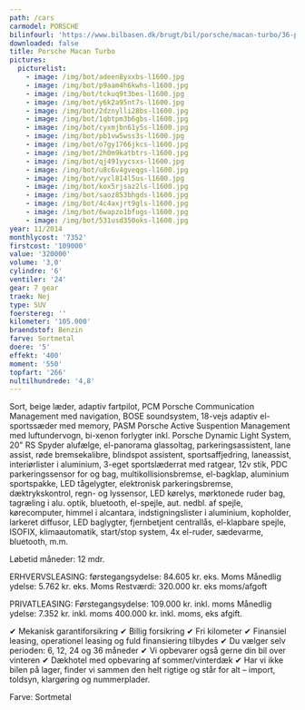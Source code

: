 ```yaml
---
path: /cars
carmodel: PORSCHE
bilinfourl: 'https://www.bilbasen.dk/brugt/bil/porsche/macan-turbo/36-pdk-5d/4175001'
downloaded: false
title: Porsche Macan Turbo
pictures:
  picturelist:
    - image: /img/bot/adeen8yxxbs-l1600.jpg
    - image: /img/bot/p9aam4h6kwhs-l1600.jpg
    - image: /img/bot/tckuq9t3bes-l1600.jpg
    - image: /img/bot/y6k2a95nt7s-l1600.jpg
    - image: /img/bot/2dznylli28bs-l1600.jpg
    - image: /img/bot/1qbtpm3b6gbs-l1600.jpg
    - image: /img/bot/cyxmjbn61y5s-l1600.jpg
    - image: /img/bot/pb1vw5wss3s-l1600.jpg
    - image: /img/bot/o7gy1766jkcs-l1600.jpg
    - image: /img/bot/2h0m9katbtrs-l1600.jpg
    - image: /img/bot/qj491yycsxs-l1600.jpg
    - image: /img/bot/u8c6v4gveqgs-l1600.jpg
    - image: /img/bot/vycl814l5us-l1600.jpg
    - image: /img/bot/kox5rjsaz2ls-l1600.jpg
    - image: /img/bot/saoz853bhgds-l1600.jpg
    - image: /img/bot/4c4axjrt9gls-l1600.jpg
    - image: /img/bot/6wapzo1bfugs-l1600.jpg
    - image: /img/bot/531usd350oks-l1600.jpg
year: 11/2014
monthlycost: '7352'
firstcost: '109000'
value: '320000'
volume: '3,0'
cylindre: '6'
ventiler: '24'
gear: 7 gear
traek: Nej
type: SUV
foerstereg: ''
kilometer: '105.000'
braendstof: Benzin
farve: Sortmetal
doere: '5'
effekt: '400'
moment: '550'
topfart: '266'
nultilhundrede: '4,8'
---
```

Sort, beige læder, adaptiv fartpilot, PCM Porsche Communication Management med navigation, BOSE soundsystem, 18-vejs adaptiv el-sportssæder med memory, PASM Porsche Active Suspention Management med luftundervogn, bi-xenon forlygter inkl. Porsche Dynamic Light System, 20" RS Spyder alufælge, el-panorama glassoltag, parkeringsassistent, lane assist, røde bremsekalibre, blindspot assistent, sportsaffjedring, laneassist, interiørlister i aluminium, 3-eget sportslæderrat med ratgear, 12v stik, PDC parkeringssensor for og bag, multikollisionsbremse, el-bagklap, aluminium sportspakke, LED tågelygter, elektronisk parkeringsbremse, dæktrykskontrol, regn- og lyssensor, LED kørelys, mørktonede ruder bag, tagræling i alu. optik, bluetooth, el-spejle, aut. nedbl. af spejle, kørecomputer, himmel i alcantara, indstigningslister i aluminium, kopholder, larkeret diffusor, LED baglygter, fjernbetjent centrallås, el-klapbare spejle, ISOFIX, klimaautomatik, start/stop system, 4x el-ruder, sædevarme, bluetooth, m.m.

Løbetid måneder: 12 mdr.

ERHVERVSLEASING:
førstegangsydelse: 84.605 kr. eks. Moms 
Månedlig ydelse: 5.762 kr. eks. Moms
Restværdi: 320.000 kr. eks moms/afgoft 

PRIVATLEASING:
Førstegangsydelse: 109.000 kr. inkl. moms
Månedlig ydelse: 7.352 kr. inkl. moms
400.000 kr. inkl. moms, eks afgift.

✔ Mekanisk garantiforsikring 
✔ Billig forsikring 
✔ Fri kilometer
✔ Finansiel leasing, operationel leasing og fuld finansiering tilbydes
✔ Du vælger selv perioden: 6, 12, 24 og 36 måneder
✔ Vi opbevarer også gerne din bil over vinteren 
✔ Dækhotel med opbevaring af sommer/vinterdæk
✔ Har vi ikke bilen på lager, finder vi sammen den helt rigtige og står for alt – import, toldsyn, klargøring og nummerplader. 

Farve: Sortmetal
